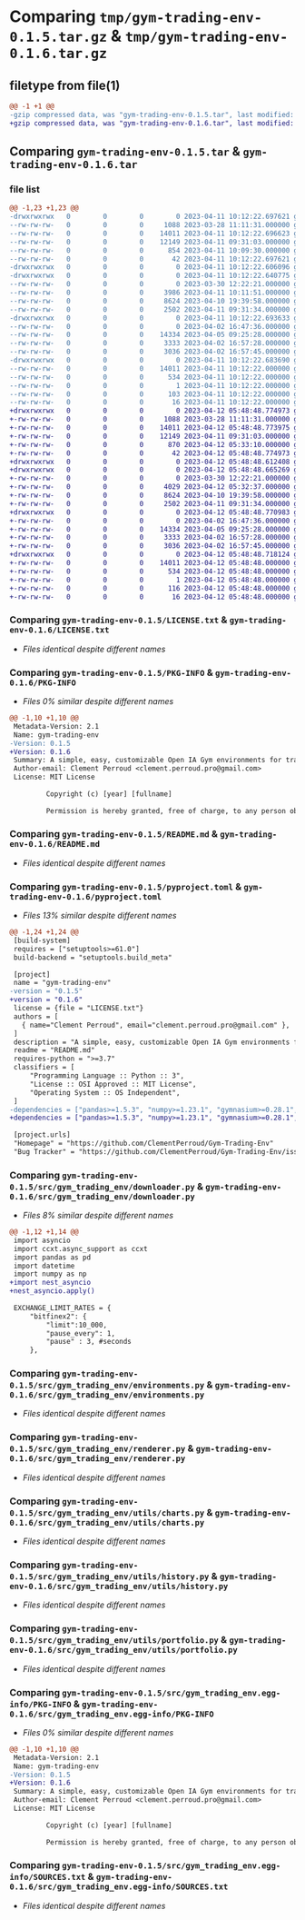 # Comparing `tmp/gym-trading-env-0.1.5.tar.gz` & `tmp/gym-trading-env-0.1.6.tar.gz`

## filetype from file(1)

```diff
@@ -1 +1 @@
-gzip compressed data, was "gym-trading-env-0.1.5.tar", last modified: Tue Apr 11 10:12:22 2023, max compression
+gzip compressed data, was "gym-trading-env-0.1.6.tar", last modified: Wed Apr 12 05:48:48 2023, max compression
```

## Comparing `gym-trading-env-0.1.5.tar` & `gym-trading-env-0.1.6.tar`

### file list

```diff
@@ -1,23 +1,23 @@
-drwxrwxrwx   0        0        0        0 2023-04-11 10:12:22.697621 gym-trading-env-0.1.5/
--rw-rw-rw-   0        0        0     1088 2023-03-28 11:11:31.000000 gym-trading-env-0.1.5/LICENSE.txt
--rw-rw-rw-   0        0        0    14011 2023-04-11 10:12:22.696623 gym-trading-env-0.1.5/PKG-INFO
--rw-rw-rw-   0        0        0    12149 2023-04-11 09:31:03.000000 gym-trading-env-0.1.5/README.md
--rw-rw-rw-   0        0        0      854 2023-04-11 10:09:30.000000 gym-trading-env-0.1.5/pyproject.toml
--rw-rw-rw-   0        0        0       42 2023-04-11 10:12:22.697621 gym-trading-env-0.1.5/setup.cfg
-drwxrwxrwx   0        0        0        0 2023-04-11 10:12:22.606096 gym-trading-env-0.1.5/src/
-drwxrwxrwx   0        0        0        0 2023-04-11 10:12:22.640775 gym-trading-env-0.1.5/src/gym_trading_env/
--rw-rw-rw-   0        0        0        0 2023-03-30 12:22:21.000000 gym-trading-env-0.1.5/src/gym_trading_env/__init__.py
--rw-rw-rw-   0        0        0     3986 2023-04-11 10:11:51.000000 gym-trading-env-0.1.5/src/gym_trading_env/downloader.py
--rw-rw-rw-   0        0        0     8624 2023-04-10 19:39:58.000000 gym-trading-env-0.1.5/src/gym_trading_env/environments.py
--rw-rw-rw-   0        0        0     2502 2023-04-11 09:31:34.000000 gym-trading-env-0.1.5/src/gym_trading_env/renderer.py
-drwxrwxrwx   0        0        0        0 2023-04-11 10:12:22.693633 gym-trading-env-0.1.5/src/gym_trading_env/utils/
--rw-rw-rw-   0        0        0        0 2023-04-02 16:47:36.000000 gym-trading-env-0.1.5/src/gym_trading_env/utils/__init__.py
--rw-rw-rw-   0        0        0    14334 2023-04-05 09:25:28.000000 gym-trading-env-0.1.5/src/gym_trading_env/utils/charts.py
--rw-rw-rw-   0        0        0     3333 2023-04-02 16:57:28.000000 gym-trading-env-0.1.5/src/gym_trading_env/utils/history.py
--rw-rw-rw-   0        0        0     3036 2023-04-02 16:57:45.000000 gym-trading-env-0.1.5/src/gym_trading_env/utils/portfolio.py
-drwxrwxrwx   0        0        0        0 2023-04-11 10:12:22.683690 gym-trading-env-0.1.5/src/gym_trading_env.egg-info/
--rw-rw-rw-   0        0        0    14011 2023-04-11 10:12:22.000000 gym-trading-env-0.1.5/src/gym_trading_env.egg-info/PKG-INFO
--rw-rw-rw-   0        0        0      534 2023-04-11 10:12:22.000000 gym-trading-env-0.1.5/src/gym_trading_env.egg-info/SOURCES.txt
--rw-rw-rw-   0        0        0        1 2023-04-11 10:12:22.000000 gym-trading-env-0.1.5/src/gym_trading_env.egg-info/dependency_links.txt
--rw-rw-rw-   0        0        0      103 2023-04-11 10:12:22.000000 gym-trading-env-0.1.5/src/gym_trading_env.egg-info/requires.txt
--rw-rw-rw-   0        0        0       16 2023-04-11 10:12:22.000000 gym-trading-env-0.1.5/src/gym_trading_env.egg-info/top_level.txt
+drwxrwxrwx   0        0        0        0 2023-04-12 05:48:48.774973 gym-trading-env-0.1.6/
+-rw-rw-rw-   0        0        0     1088 2023-03-28 11:11:31.000000 gym-trading-env-0.1.6/LICENSE.txt
+-rw-rw-rw-   0        0        0    14011 2023-04-12 05:48:48.773975 gym-trading-env-0.1.6/PKG-INFO
+-rw-rw-rw-   0        0        0    12149 2023-04-11 09:31:03.000000 gym-trading-env-0.1.6/README.md
+-rw-rw-rw-   0        0        0      870 2023-04-12 05:33:10.000000 gym-trading-env-0.1.6/pyproject.toml
+-rw-rw-rw-   0        0        0       42 2023-04-12 05:48:48.774973 gym-trading-env-0.1.6/setup.cfg
+drwxrwxrwx   0        0        0        0 2023-04-12 05:48:48.612408 gym-trading-env-0.1.6/src/
+drwxrwxrwx   0        0        0        0 2023-04-12 05:48:48.665269 gym-trading-env-0.1.6/src/gym_trading_env/
+-rw-rw-rw-   0        0        0        0 2023-03-30 12:22:21.000000 gym-trading-env-0.1.6/src/gym_trading_env/__init__.py
+-rw-rw-rw-   0        0        0     4029 2023-04-12 05:32:37.000000 gym-trading-env-0.1.6/src/gym_trading_env/downloader.py
+-rw-rw-rw-   0        0        0     8624 2023-04-10 19:39:58.000000 gym-trading-env-0.1.6/src/gym_trading_env/environments.py
+-rw-rw-rw-   0        0        0     2502 2023-04-11 09:31:34.000000 gym-trading-env-0.1.6/src/gym_trading_env/renderer.py
+drwxrwxrwx   0        0        0        0 2023-04-12 05:48:48.770983 gym-trading-env-0.1.6/src/gym_trading_env/utils/
+-rw-rw-rw-   0        0        0        0 2023-04-02 16:47:36.000000 gym-trading-env-0.1.6/src/gym_trading_env/utils/__init__.py
+-rw-rw-rw-   0        0        0    14334 2023-04-05 09:25:28.000000 gym-trading-env-0.1.6/src/gym_trading_env/utils/charts.py
+-rw-rw-rw-   0        0        0     3333 2023-04-02 16:57:28.000000 gym-trading-env-0.1.6/src/gym_trading_env/utils/history.py
+-rw-rw-rw-   0        0        0     3036 2023-04-02 16:57:45.000000 gym-trading-env-0.1.6/src/gym_trading_env/utils/portfolio.py
+drwxrwxrwx   0        0        0        0 2023-04-12 05:48:48.718124 gym-trading-env-0.1.6/src/gym_trading_env.egg-info/
+-rw-rw-rw-   0        0        0    14011 2023-04-12 05:48:48.000000 gym-trading-env-0.1.6/src/gym_trading_env.egg-info/PKG-INFO
+-rw-rw-rw-   0        0        0      534 2023-04-12 05:48:48.000000 gym-trading-env-0.1.6/src/gym_trading_env.egg-info/SOURCES.txt
+-rw-rw-rw-   0        0        0        1 2023-04-12 05:48:48.000000 gym-trading-env-0.1.6/src/gym_trading_env.egg-info/dependency_links.txt
+-rw-rw-rw-   0        0        0      116 2023-04-12 05:48:48.000000 gym-trading-env-0.1.6/src/gym_trading_env.egg-info/requires.txt
+-rw-rw-rw-   0        0        0       16 2023-04-12 05:48:48.000000 gym-trading-env-0.1.6/src/gym_trading_env.egg-info/top_level.txt
```

### Comparing `gym-trading-env-0.1.5/LICENSE.txt` & `gym-trading-env-0.1.6/LICENSE.txt`

 * *Files identical despite different names*

### Comparing `gym-trading-env-0.1.5/PKG-INFO` & `gym-trading-env-0.1.6/PKG-INFO`

 * *Files 0% similar despite different names*

```diff
@@ -1,10 +1,10 @@
 Metadata-Version: 2.1
 Name: gym-trading-env
-Version: 0.1.5
+Version: 0.1.6
 Summary: A simple, easy, customizable Open IA Gym environments for trading.
 Author-email: Clement Perroud <clement.perroud.pro@gmail.com>
 License: MIT License
         
         Copyright (c) [year] [fullname]
         
         Permission is hereby granted, free of charge, to any person obtaining a copy
```

### Comparing `gym-trading-env-0.1.5/README.md` & `gym-trading-env-0.1.6/README.md`

 * *Files identical despite different names*

### Comparing `gym-trading-env-0.1.5/pyproject.toml` & `gym-trading-env-0.1.6/pyproject.toml`

 * *Files 13% similar despite different names*

```diff
@@ -1,24 +1,24 @@
 [build-system]
 requires = ["setuptools>=61.0"]
 build-backend = "setuptools.build_meta"
 
 [project]
 name = "gym-trading-env"
-version = "0.1.5"
+version = "0.1.6"
 license = {file = "LICENSE.txt"}
 authors = [
   { name="Clement Perroud", email="clement.perroud.pro@gmail.com" },
 ]
 description = "A simple, easy, customizable Open IA Gym environments for trading."
 readme = "README.md"
 requires-python = ">=3.7"
 classifiers = [
     "Programming Language :: Python :: 3",
     "License :: OSI Approved :: MIT License",
     "Operating System :: OS Independent",
 ]
-dependencies = ["pandas>=1.5.3", "numpy>=1.23.1", "gymnasium>=0.28.1", "flask>=2.2.3", "pyecharts>=2.0.2", "ccxt==3.0.59", "numpy>=1.24.2"]
+dependencies = ["pandas>=1.5.3", "numpy>=1.23.1", "gymnasium>=0.28.1", "flask>=2.2.3", "pyecharts>=2.0.2", "ccxt==3.0.59", "numpy>=1.24.2", "nest_asyncio"]
 
 [project.urls]
 "Homepage" = "https://github.com/ClementPerroud/Gym-Trading-Env"
 "Bug Tracker" = "https://github.com/ClementPerroud/Gym-Trading-Env/issues"
```

### Comparing `gym-trading-env-0.1.5/src/gym_trading_env/downloader.py` & `gym-trading-env-0.1.6/src/gym_trading_env/downloader.py`

 * *Files 8% similar despite different names*

```diff
@@ -1,12 +1,14 @@
 import asyncio
 import ccxt.async_support as ccxt
 import pandas as pd
 import datetime
 import numpy as np
+import nest_asyncio
+nest_asyncio.apply()
 
 EXCHANGE_LIMIT_RATES = {
     "bitfinex2": {
         "limit":10_000,
         "pause_every": 1,
         "pause" : 3, #seconds
     },
```

### Comparing `gym-trading-env-0.1.5/src/gym_trading_env/environments.py` & `gym-trading-env-0.1.6/src/gym_trading_env/environments.py`

 * *Files identical despite different names*

### Comparing `gym-trading-env-0.1.5/src/gym_trading_env/renderer.py` & `gym-trading-env-0.1.6/src/gym_trading_env/renderer.py`

 * *Files identical despite different names*

### Comparing `gym-trading-env-0.1.5/src/gym_trading_env/utils/charts.py` & `gym-trading-env-0.1.6/src/gym_trading_env/utils/charts.py`

 * *Files identical despite different names*

### Comparing `gym-trading-env-0.1.5/src/gym_trading_env/utils/history.py` & `gym-trading-env-0.1.6/src/gym_trading_env/utils/history.py`

 * *Files identical despite different names*

### Comparing `gym-trading-env-0.1.5/src/gym_trading_env/utils/portfolio.py` & `gym-trading-env-0.1.6/src/gym_trading_env/utils/portfolio.py`

 * *Files identical despite different names*

### Comparing `gym-trading-env-0.1.5/src/gym_trading_env.egg-info/PKG-INFO` & `gym-trading-env-0.1.6/src/gym_trading_env.egg-info/PKG-INFO`

 * *Files 0% similar despite different names*

```diff
@@ -1,10 +1,10 @@
 Metadata-Version: 2.1
 Name: gym-trading-env
-Version: 0.1.5
+Version: 0.1.6
 Summary: A simple, easy, customizable Open IA Gym environments for trading.
 Author-email: Clement Perroud <clement.perroud.pro@gmail.com>
 License: MIT License
         
         Copyright (c) [year] [fullname]
         
         Permission is hereby granted, free of charge, to any person obtaining a copy
```

### Comparing `gym-trading-env-0.1.5/src/gym_trading_env.egg-info/SOURCES.txt` & `gym-trading-env-0.1.6/src/gym_trading_env.egg-info/SOURCES.txt`

 * *Files identical despite different names*

